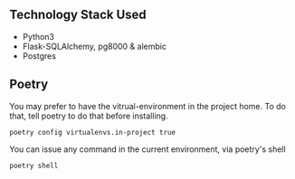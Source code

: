 




## Technology Stack Used
* Python3
* Flask-SQLAlchemy, pg8000 & alembic
* Postgres


## Poetry
You may prefer to have the vitrual-environment in the project home. To do that, tell poetry to do that before installing.
```shell
poetry config virtualenvs.in-project true
```

You can issue any command in the current environment, via poetry's shell
```shell
poetry shell
```
